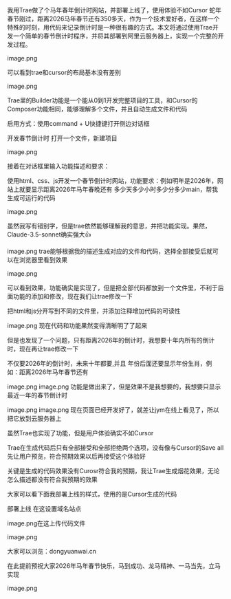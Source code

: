 我用Trae做了个马年春年倒计时网站，并部署上线了，使用体验不如Cursor
蛇年春节刚过，距离2026马年春节还有350多天，作为一个技术爱好者，在这样一个特殊的时刻，用代码来记录倒计时是一种很有趣的方式。本文将通过使用Trae开发一个简单的春节倒计时程序，并将其部署到阿里云服务器上，实现一个完整的开发过程。

image.png

可以看到trae和cursor的布局基本没有差别

image.png

Trae里的Builder功能是一个能从0到1开发完整项目的工具，和Cursor的Composer功能相同，能够理解多个文件，并且自动生成文件和代码

启用方式：使用command + U快捷键打开侧边对话框

开发春节倒计时
打开一个文件，新建项目

image.png

接着在对话框里输入功能描述和要求：

使用html、css、js开发一个春节倒计时网站，功能要求：例如明年是2026年，网站上就要显示距离2026年马年春晚还有 多少天多少小时多少分多少main，帮我生成可运行的代码

image.png

虽然我写有错别字，但是trae依然能够理解我的意思，并把功能实现。果然，Claude-3.5-sonnet确实强大👍

image.png
trae能够根据我的描述生成对应的文件和代码，选择全部接受后就可以在浏览器里看到效果

image.png

可以看到效果，功能确实是实现了，但是把全部代码都放到一个文件里，不利于后面功能的添加和修改，现在我们让trae修改一下

把html和js分开写到不同的文件里，并添加注释增加代码的可读性

image.png
现在代码和功能果然变得清晰明了了起来

但是也发现了一个问题，只有距离2026年的倒计时，我想要十年内所有的倒计时，现在再让trae修改一下

不仅要2026年的倒计时，未来十年都要,并且 年份后面还要显示年份生肖，例如：距离2026年马年春节还有

image.png
image.png
功能是做出来了，但是效果不是我想要的，我想要只显示最近一年的春节倒计时

image.png
image.png
现在页面已经开发好了，就差让jym在线上看见了，所以把它放到云服务器上

虽然Trae也实现了功能，但是用户体验确实不如Cursor

Trae在生成代码后只有全部接受和全部拒绝两个选项，没有像与Cursor的Save all 先让用户预览，符合预期效果以后再接受这个体验好

关键是生成的代码效果没有Curosr符合我的预期，我让Trae生成烟花效果，无论怎么描述都没有符合我预期的效果

大家可以看下面我部署上线的样式，使用的是Cursor生成的代码

部署上线
在这设置域名站点

image.png在这上传代码文件

image.png

大家可以浏览：dongyuanwai.cn

在此提前预祝大家2026年马年春节快乐，马到成功、龙马精神、一马当先，立马实现

image.png